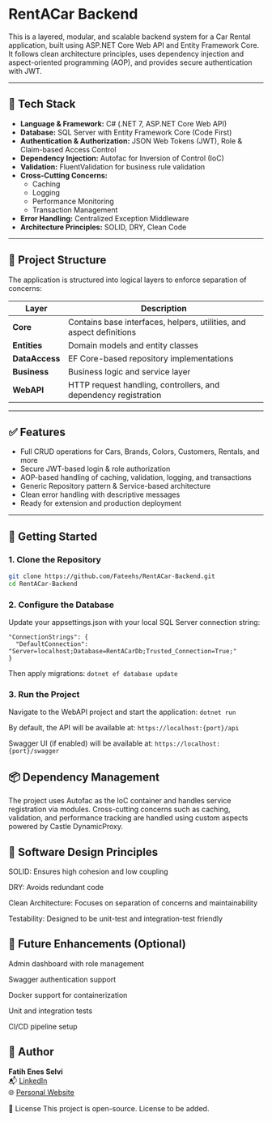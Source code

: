 # RentACar Backend

This is a layered, modular, and scalable backend system for a Car Rental application, built using ASP.NET Core Web API and Entity Framework Core. It follows clean architecture principles, uses dependency injection and aspect-oriented programming (AOP), and provides secure authentication with JWT.

---

## 🚀 Tech Stack

- **Language & Framework:** C# (.NET 7, ASP.NET Core Web API)
- **Database:** SQL Server with Entity Framework Core (Code First)
- **Authentication & Authorization:** JSON Web Tokens (JWT), Role & Claim-based Access Control
- **Dependency Injection:** Autofac for Inversion of Control (IoC)
- **Validation:** FluentValidation for business rule validation
- **Cross-Cutting Concerns:** 
  - Caching
  - Logging
  - Performance Monitoring
  - Transaction Management
- **Error Handling:** Centralized Exception Middleware
- **Architecture Principles:** SOLID, DRY, Clean Code

---

## 🧱 Project Structure

The application is structured into logical layers to enforce separation of concerns:

| Layer           | Description |
|----------------|-------------|
| **Core**        | Contains base interfaces, helpers, utilities, and aspect definitions |
| **Entities**    | Domain models and entity classes |
| **DataAccess**  | EF Core-based repository implementations |
| **Business**    | Business logic and service layer |
| **WebAPI**      | HTTP request handling, controllers, and dependency registration |

---

## ✅ Features

- Full CRUD operations for Cars, Brands, Colors, Customers, Rentals, and more
- Secure JWT-based login & role authorization
- AOP-based handling of caching, validation, logging, and transactions
- Generic Repository pattern & Service-based architecture
- Clean error handling with descriptive messages
- Ready for extension and production deployment

---

## 🔧 Getting Started

### 1. Clone the Repository
```bash
git clone https://github.com/Fateehs/RentACar-Backend.git
cd RentACar-Backend
```
### 2. Configure the Database
Update your appsettings.json with your local SQL Server connection string:
```
"ConnectionStrings": {
  "DefaultConnection": "Server=localhost;Database=RentACarDb;Trusted_Connection=True;"
}
```
Then apply migrations: 
```dotnet ef database update```

### 3. Run the Project
Navigate to the WebAPI project and start the application:
```dotnet run```

By default, the API will be available at:
```https://localhost:{port}/api```

Swagger UI (if enabled) will be available at:
```https://localhost:{port}/swagger```


## 📦 Dependency Management
The project uses Autofac as the IoC container and handles service registration via modules. Cross-cutting concerns such as caching, validation, and performance tracking are handled using custom aspects powered by Castle DynamicProxy.

## 🧠 Software Design Principles
SOLID: Ensures high cohesion and low coupling

DRY: Avoids redundant code

Clean Architecture: Focuses on separation of concerns and maintainability

Testability: Designed to be unit-test and integration-test friendly

## 🔮 Future Enhancements (Optional)
Admin dashboard with role management

Swagger authentication support

Docker support for containerization

Unit and integration tests

CI/CD pipeline setup

## 👤 Author

**Fatih Enes Selvi**  
📬 [LinkedIn](https://linkedin.com/in/fatih-enes-selvi-0217681b2)  
🌐 [Personal Website](https://fatihselvi.com)

📄 License
This project is open-source. License to be added.
